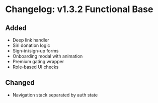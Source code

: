# Changelog: v1.3.2 Functional Base

## Added
- Deep link handler
- Siri donation logic
- Sign-in/sign-up forms
- Onboarding modal with animation
- Premium gating wrapper
- Role-based UI checks

## Changed
- Navigation stack separated by auth state

